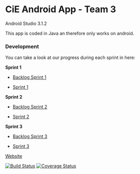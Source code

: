 # CiE Android App - Team 3

Android Studio 3.1.2

This app is coded in Java an therefore only works on android.

### Development

You can take a look at our progress during each sprint in here:

**Sprint 1**

* [Backlog Sprint 1](https://docs.google.com/document/d/1TDKr-gDvjoQkNaqJfvYGT2VE66yA4puGP4riXLWrfc0/edit?usp=sharing)

* [Sprint 1](https://github.com/mobileappdevhm/only_android_app/wiki/Sprint_1_Page)

**Sprint 2**

* [Backlog Sprint 2](https://docs.google.com/document/d/12B-3g0BlvA14SyQxIfW3M9O-VjtweqJgXd6Zrzy__z4/edit?usp=sharing)

* [Sprint 2](https://github.com/mobileappdevhm/only_android_app/wiki/Sprint_2_Page)

**Sprint 3**

* [Backlog Sprint 3](https://docs.google.com/document/d/1Dlld8fGpLIl1b0uwr7rqKU4Eue2-HGZvRIdeYFhcxA8/edit)

* [Sprint 3](https://github.com/mobileappdevhm/only_android_app/wiki/Sprint_3_page)

[Website](https://mobileappdevhm.github.io/only_android_app/)


[![Build Status](https://travis-ci.org/freeCodeCamp/how-to-contribute-to-open-source.svg?branch=master)](https://travis-ci.org/mobileappdevhm/only_android_app) [![Coverage Status](https://coveralls.io/repos/github/mobileappdevhm/only_android_app/badge.svg)](https://coveralls.io/github/mobileappdevhm/only_android_app)
